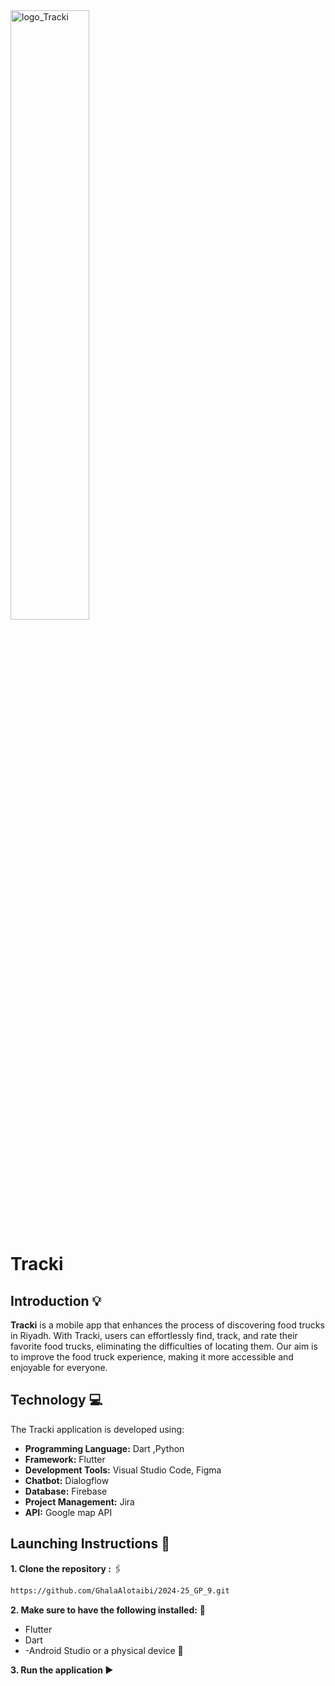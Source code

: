 <img src="https://github.com/user-attachments/assets/9fc2ac7d-6e12-4620-9a34-a560e4813f37" alt="logo_Tracki" style="width: 50%; height: auto;"/>

# Tracki
## Introduction :bulb:

**Tracki** is a mobile app that enhances the process of discovering food trucks in Riyadh. With Tracki, users can effortlessly find, track, and rate their favorite food trucks, eliminating the difficulties of locating them. Our aim is to improve the food truck experience, making it more accessible and enjoyable for everyone.

## Technology :computer:

The Tracki application is developed using:
- **Programming Language:** Dart ,Python
- **Framework:** Flutter
- **Development Tools:** Visual Studio Code, Figma
- **Chatbot:** Dialogflow
- **Database:** Firebase
- **Project Management:** Jira
- **API:** Google map API
    

## Launching Instructions :rocket:
**1. Clone the repository :** :paperclips:
```bash
https://github.com/GhalaAlotaibi/2024-25_GP_9.git
```
**2. Make sure to have the following installed:** :wrench:
- Flutter 
- Dart
- -Android Studio or a physical device :iphone:

**3. Run the application :arrow_forward:**

